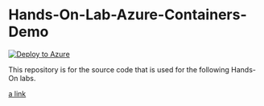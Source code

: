 # Hands-On-Lab-Azure-Containers-Demo

[![Deploy to Azure](http://azuredeploy.net/deploybutton.png)](https://azuredeploy.net/)

This repository is for the source code that is used for the following Hands-On labs.

[a link](https://github.com/user/repo/blob/branch/other_file.md)

